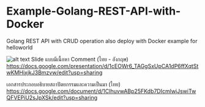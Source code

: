 ﻿# Example-Golang-REST-API-with-Docker
 Golang REST API with CRUD operation also deploy with Docker example for helloworld
 

![alt text](https://i.imgur.com/iuEgizQ.png)
Slide แบบมีเนื้อหา Comment  (ไทย - อังกฤษ)
https://docs.google.com/presentation/d/1cEOWr6_TAGgSxUpCA1dP6ffXqtStwKMHixjkJ3Bmzvw/edit?usp=sharing


เอกสารประกอบอธิบายสถาปัตยกรรมและความเป็นมา (ไทย)
https://docs.google.com/document/d/1CIhuvwABp25FKdb7DIcmlwjJswiTwQFVEPiU2sJpXSk/edit?usp=sharing



